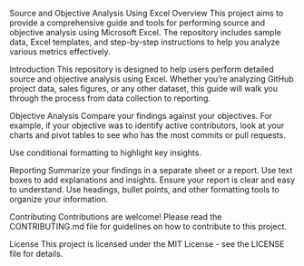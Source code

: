 Source and Objective Analysis Using Excel
Overview
This project aims to provide a comprehensive guide and tools for performing source and objective analysis using Microsoft Excel. The repository includes sample data, Excel templates, and step-by-step instructions to help you analyze various metrics effectively.

Introduction
This repository is designed to help users perform detailed source and objective analysis using Excel. Whether you’re analyzing GitHub project data, sales figures, or any other dataset, this guide will walk you through the process from data collection to reporting.

Objective Analysis
Compare your findings against your objectives. For example, if your objective was to identify active contributors, look at your charts and pivot tables to see who has the most commits or pull requests.

Use conditional formatting to highlight key insights.

Reporting
Summarize your findings in a separate sheet or a report. Use text boxes to add explanations and insights. Ensure your report is clear and easy to understand. Use headings, bullet points, and other formatting tools to organize your information.

Contributing
Contributions are welcome! Please read the CONTRIBUTING.md file for guidelines on how to contribute to this project.

License
This project is licensed under the MIT License - see the LICENSE file for details.
